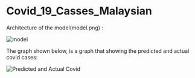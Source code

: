 # Covid_19_Casses_Malaysian
 
Architecture of the model(model.png) :

![model](https://user-images.githubusercontent.com/88734356/211263445-7fbf3573-a4fc-40da-a94b-2c8f69594517.png)

The graph shown below, is a graph that showing the predicted and actual covid cases:

![Predicted and Actual Covid](https://user-images.githubusercontent.com/88734356/211263333-ec697f8f-cac0-40df-8a21-68b39a6934db.png)
